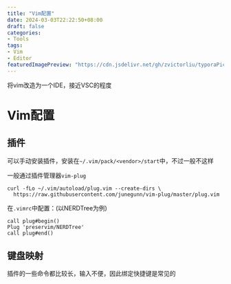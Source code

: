 ```yaml
---
title: "Vim配置"
date: 2024-03-03T22:22:50+08:00
draft: false
categories:
- Tools
tags:
- Vim
- Editor
featuredImagePreview: "https://cdn.jsdelivr.net/gh/zvictorliu/typoraPics@main/img/2024/04/01/53ef7f0339bd238c164b36f9b5925028-下载-c9e24e.png"
---
```


将vim改造为一个IDE，接近VSC的程度

<!--more-->

# Vim配置

## 插件

可以手动安装插件，安装在`~/.vim/pack/<vendor>/start`中，不过一般不这样

一般通过插件管理器`vim-plug`

```shell
curl -fLo ~/.vim/autoload/plug.vim --create-dirs \
  https://raw.githubusercontent.com/junegunn/vim-plug/master/plug.vim
```

在`.vimrc`中配置：(以NERDTree为例)

```shell
call plug#begin()
Plug 'preservim/NERDTree'
call plug#end()
```

## 键盘映射

插件的一些命令都比较长，输入不便，因此绑定快捷键是常见的
